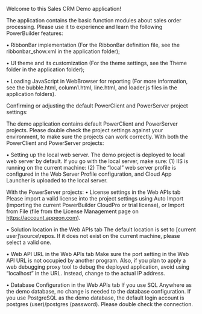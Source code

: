 ﻿Welcome to this Sales CRM Demo application!

The application contains the basic function modules about sales order processing. Please use it to experience and learn the following PowerBuilder features:

•	RibbonBar implementation (For the RibbonBar definition file, see the ribbonbar_show.xml in the application folder);

•	UI theme and its customization (For the theme settings, see the Theme folder in the application folder);

•	Loading JavaScript in WebBrowser for reporting (For more information, see the bubble.html, column1.html, line.html, and loader.js files in the application folders). 


Confirming or adjusting the default PowerClient and PowerServer project settings:

The demo application contains default PowerClient and PowerServer projects. Please double check the project settings against your environment, to make sure the projects can work correctly.
With both the PowerClient and PowerServer projects:  

•	Setting up the local web server. The demo project is deployed to local web server by default. If you go with the local server, make sure:
	(1)	IIS is running on the current machine:
	(2)	The “local” web server profile is configured in the Web Server Profile configuration, and Cloud App Launcher is uploaded to the local server. 

With the PowerServer projects: 
•	License settings in the Web APIs tab
	Please import a valid license into the project settings using Auto Import (importing the current PowerBuilder CloudPro or trial license), or Import from File (file from the License Management page on https://account.appeon.com). 

•	Solution location in the Web APIs tab
	The default location is set to [current user]\source\repos. If it does not exist on the current machine, please select a valid one.

•	Web API URL in the Web APIs tab
	Make sure the port setting in the Web API URL is not occupied by another program. Also, if you plan to apply a web debugging proxy tool to debug the deployed application, avoid using “localhost” in the URL. Instead, change to the actual IP address. 

•	Database Configuration in the Web APIs tab
	If you use SQL Anywhere as the demo database, no change is needed to the database configuration. 
	If you use PostgreSQL as the demo database, the default login account is postgres (user)/postgres (password). Please double check the connection. 
